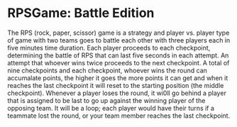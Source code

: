 # RPSGame: Battle Edition

The RPS (rock, paper, scissor) game is a strategy and player vs. player type of game with two teams goes to battle each other with three players each in five minutes time duration. Each player proceeds to each checkpoint, determining the battle of RPS that can last five seconds in each attempt. An attempt that whoever wins twice proceeds to the next checkpoint. A total of nine checkpoints and each checkpoint, whoever wins the round can accumalate points, the higher it goes the more points it can get and when it reaches the last checkpoint it will reset to the starting position (the middle checkpoint). Whenever a player loses the round, it wi0ll go behind a player that is assigned to be last to go up against the winning player of the opposing team. It will be a loop; each player would have their turns if a teammate lost the round, or your team member reaches the last checkpoint.
